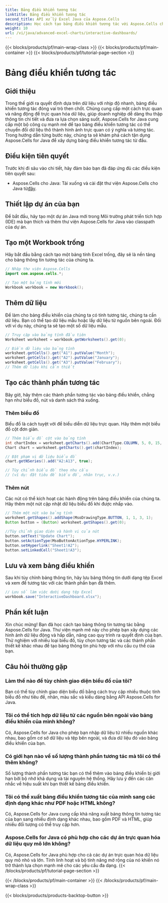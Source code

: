 ```yaml
---
title: Bảng điều khiển tương tác
linktitle: Bảng điều khiển tương tác
second_title: API xử lý Excel Java của Aspose.Cells
description: Học cách tạo bảng điều khiển tương tác với Aspose.Cells cho Java. Hướng dẫn từng bước để xây dựng hình ảnh dữ liệu động.
weight: 10
url: /vi/java/advanced-excel-charts/interactive-dashboards/
---
```


{{< blocks/products/pf/main-wrap-class >}}
{{< blocks/products/pf/main-container >}}
{{< blocks/products/pf/tutorial-page-section >}}

# Bảng điều khiển tương tác


## Giới thiệu

Trong thế giới ra quyết định dựa trên dữ liệu với nhịp độ nhanh, bảng điều khiển tương tác đóng vai trò then chốt. Chúng cung cấp một cách trực quan và năng động để trực quan hóa dữ liệu, giúp doanh nghiệp dễ dàng thu thập thông tin chi tiết và đưa ra lựa chọn sáng suốt. Aspose.Cells for Java cung cấp một bộ công cụ mạnh mẽ để tạo bảng điều khiển tương tác có thể chuyển đổi dữ liệu thô thành hình ảnh trực quan có ý nghĩa và tương tác. Trong hướng dẫn từng bước này, chúng ta sẽ khám phá cách tận dụng Aspose.Cells for Java để xây dựng bảng điều khiển tương tác từ đầu.

## Điều kiện tiên quyết

Trước khi đi sâu vào chi tiết, hãy đảm bảo bạn đã đáp ứng đủ các điều kiện tiên quyết sau:

-  Aspose.Cells cho Java: Tải xuống và cài đặt thư viện Aspose.Cells cho Java từ[đây](https://releases.aspose.com/cells/java/).

## Thiết lập dự án của bạn

Để bắt đầu, hãy tạo một dự án Java mới trong Môi trường phát triển tích hợp (IDE) mà bạn thích và thêm thư viện Aspose.Cells for Java vào classpath của dự án.

## Tạo một Workbook trống

Hãy bắt đầu bằng cách tạo một bảng tính Excel trống, đây sẽ là nền tảng cho bảng thông tin tương tác của chúng ta.

```java
// Nhập thư viện Aspose.Cells
import com.aspose.cells.*;

// Tạo một bảng tính mới
Workbook workbook = new Workbook();
```

## Thêm dữ liệu

Để làm cho bảng điều khiển của chúng ta có tính tương tác, chúng ta cần dữ liệu. Bạn có thể tạo dữ liệu mẫu hoặc lấy dữ liệu từ nguồn bên ngoài. Đối với ví dụ này, chúng ta sẽ tạo một số dữ liệu mẫu.

```java
// Truy cập vào bảng tính đầu tiên
Worksheet worksheet = workbook.getWorksheets().get(0);

// Điền dữ liệu vào bảng tính
worksheet.getCells().get("A1").putValue("Month");
worksheet.getCells().get("A2").putValue("January");
worksheet.getCells().get("A3").putValue("February");
// Thêm dữ liệu khi cần thiết
```

## Tạo các thành phần tương tác

Bây giờ, hãy thêm các thành phần tương tác vào bảng điều khiển, chẳng hạn như biểu đồ, nút và danh sách thả xuống.

### Thêm biểu đồ

Biểu đồ là cách tuyệt vời để biểu diễn dữ liệu trực quan. Hãy thêm một biểu đồ cột đơn giản.

```java
// Thêm biểu đồ cột vào bảng tính
int chartIndex = worksheet.getCharts().add(ChartType.COLUMN, 5, 0, 15, 5);
Chart chart = worksheet.getCharts().get(chartIndex);

// Đặt phạm vi dữ liệu biểu đồ
chart.getNSeries().add("A2:A13", true);

// Tùy chỉnh biểu đồ theo nhu cầu
// (ví dụ: đặt tiêu đề biểu đồ, nhãn trục, v.v.)
```

### Thêm nút

Các nút có thể kích hoạt các hành động trên bảng điều khiển của chúng ta. Hãy thêm một nút cập nhật dữ liệu biểu đồ khi được nhấp vào.

```java
// Thêm một nút vào bảng tính
worksheet.getShapes().addShape(MsoDrawingType.BUTTON, 1, 1, 3, 1);
Button button = (Button) worksheet.getShapes().get(0);

//Tùy chỉnh giao diện và hành vi của nút
button.setText("Update Chart");
button.setActionType(MsoButtonActionType.HYPERLINK);
button.setHyperlink("Sheet1!A2");
button.setLinkedCell("Sheet1!A3");
```

## Lưu và xem bảng điều khiển

Sau khi tùy chỉnh bảng thông tin, hãy lưu bảng thông tin dưới dạng tệp Excel và xem để tương tác với các thành phần bạn đã thêm.

```java
// Lưu sổ làm việc dưới dạng tệp Excel
workbook.save("InteractiveDashboard.xlsx");
```

## Phần kết luận

Xin chúc mừng! Bạn đã học cách tạo bảng thông tin tương tác bằng Aspose.Cells for Java. Thư viện mạnh mẽ này cho phép bạn xây dựng các hình ảnh dữ liệu động và hấp dẫn, nâng cao quy trình ra quyết định của bạn. Thử nghiệm với nhiều loại biểu đồ, tùy chọn tương tác và các thành phần thiết kế khác nhau để tạo bảng thông tin phù hợp với nhu cầu cụ thể của bạn.

## Câu hỏi thường gặp

### Làm thế nào để tùy chỉnh giao diện biểu đồ của tôi?

Bạn có thể tùy chỉnh giao diện biểu đồ bằng cách truy cập nhiều thuộc tính biểu đồ như tiêu đề, nhãn, màu sắc và kiểu dáng bằng API Aspose.Cells for Java.

### Tôi có thể tích hợp dữ liệu từ các nguồn bên ngoài vào bảng điều khiển của mình không?

Có, Aspose.Cells for Java cho phép bạn nhập dữ liệu từ nhiều nguồn khác nhau, bao gồm cơ sở dữ liệu và tệp bên ngoài, và đưa dữ liệu đó vào bảng điều khiển của bạn.

### Có giới hạn nào về số lượng thành phần tương tác mà tôi có thể thêm không?

Số lượng thành phần tương tác bạn có thể thêm vào bảng điều khiển bị giới hạn bởi bộ nhớ khả dụng và tài nguyên hệ thống. Hãy lưu ý đến các cân nhắc về hiệu suất khi bạn thiết kế bảng điều khiển.

### Tôi có thể xuất bảng điều khiển tương tác của mình sang các định dạng khác như PDF hoặc HTML không?

Có, Aspose.Cells for Java cung cấp khả năng xuất bảng thông tin tương tác của bạn sang nhiều định dạng khác nhau, bao gồm PDF và HTML, giúp nhiều đối tượng có thể truy cập hơn.

### Aspose.Cells for Java có phù hợp cho các dự án trực quan hóa dữ liệu quy mô lớn không?

Có, Aspose.Cells for Java phù hợp cho cả các dự án trực quan hóa dữ liệu quy mô nhỏ và lớn. Tính linh hoạt và bộ tính năng mở rộng của nó khiến nó trở thành lựa chọn mạnh mẽ cho các yêu cầu đa dạng.
{{< /blocks/products/pf/tutorial-page-section >}}

{{< /blocks/products/pf/main-container >}}
{{< /blocks/products/pf/main-wrap-class >}}

{{< blocks/products/products-backtop-button >}}

